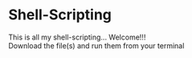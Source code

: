 # Shell-Scripting
This is all my shell-scripting... Welcome!!!  
Download the file(s) and run them from your terminal
